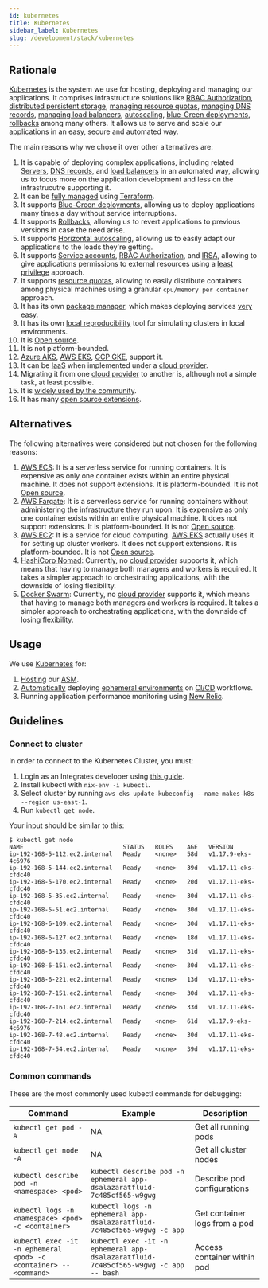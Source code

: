 ```yaml
---
id: kubernetes
title: Kubernetes
sidebar_label: Kubernetes
slug: /development/stack/kubernetes
---
```


## Rationale

[Kubernetes](https://kubernetes.io/)
is the system we use
for hosting, deploying and managing
our applications.
It comprises infrastructure solutions like
[RBAC Authorization](https://kubernetes.io/docs/reference/access-authn-authz/rbac/),
[distributed persistent storage](https://kubernetes.io/docs/concepts/storage/persistent-volumes/),
[managing resource quotas](https://kubernetes.io/docs/concepts/policy/resource-quotas/),
[managing DNS records](https://github.com/kubernetes-sigs/external-dns),
[managing load balancers](https://github.com/kubernetes-sigs/aws-load-balancer-controller),
[autoscaling](https://github.com/kubernetes/autoscaler/tree/master/cluster-autoscaler),
[blue-Green deployments](https://www.redhat.com/en/topics/devops/what-is-blue-green-deployment),
[rollbacks](https://kubernetes.io/docs/concepts/workloads/controllers/deployment/#rolling-back-a-deployment)
among many others.
It allows us to serve and scale our applications
in an easy, secure and automated way.

The main reasons why we chose
it over other alternatives are:

1. It is capable of deploying complex applications,
including related
[Servers](https://en.wikipedia.org/wiki/Server_(computing)),
[DNS records](https://en.wikipedia.org/wiki/Domain_Name_System),
and [load balancers](https://en.wikipedia.org/wiki/Load_balancing_(computing))
in an automated way,
allowing us to focus
more on the application development
and less on the infrastrucutre supporting it.
1. It can be
[fully managed](https://gitlab.com/fluidattacks/product/-/blob/ba230133febd3325d0f5c995f638a176b89d32a2/makes/applications/makes/k8s/src/terraform/cluster.tf)
using [Terraform](terraform).
1. It supports
[Blue-Green deployments](https://www.redhat.com/en/topics/devops/what-is-blue-green-deployment),
allowing us to deploy applications
many times a day
without service interruptions.
1. It supports
[Rollbacks](https://kubernetes.io/docs/concepts/workloads/controllers/deployment/#rolling-back-a-deployment),
allowing us to revert applications
to previous versions
in case the need arise.
1. It supports
[Horizontal autoscaling](https://github.com/kubernetes/autoscaler/tree/master/cluster-autoscaler),
allowing us to easily adapt our applications
to the loads they're getting.
1. It supports
[Service accounts](https://kubernetes.io/docs/tasks/configure-pod-container/configure-service-account/),
[RBAC Authorization](https://kubernetes.io/docs/reference/access-authn-authz/rbac/),
and [IRSA](https://aws.amazon.com/blogs/opensource/introducing-fine-grained-iam-roles-service-accounts/),
allowing to give applications
permissions to external resources
using a
[least privilege](../../criteria/requirements/186)
approach.
1. It supports
[resource quotas](https://kubernetes.io/docs/concepts/policy/resource-quotas/),
allowing to easily distribute containers among physical machines using
a granular `cpu/memory per container` approach.
1. It has its own [package manager](https://helm.sh/),
which makes deploying services
[very easy](https://gitlab.com/fluidattacks/product/-/blob/ba230133febd3325d0f5c995f638a176b89d32a2/makes/applications/makes/k8s/src/terraform/new-relic.tf#L5).
1. It has its own
[local reproducibility](https://minikube.sigs.k8s.io/docs/)
tool for simulating clusters
in local environments.
1. It is [Open source](https://opensource.com/resources/what-open-source).
1. It is not platform-bounded.
1. [Azure AKS](https://azure.microsoft.com/en-us/services/kubernetes-service/),
[AWS EKS](https://aws.amazon.com/eks),
[GCP GKE](https://cloud.google.com/kubernetes-engine),
support it.
1. It can be [IaaS](https://en.wikipedia.org/wiki/Infrastructure_as_a_service)
when implemented under a
[cloud provider](https://en.wikipedia.org/wiki/Cloud_computing).
1. Migrating it from one
[cloud provider](https://en.wikipedia.org/wiki/Cloud_computing)
to another is,
although not a simple task, at least possible.
1. It is
[widely used by the community](https://enterprisersproject.com/article/2020/6/kubernetes-statistics-2020).
1. It has many
[open source extensions](https://github.com/kubernetes-sigs).

## Alternatives

The following alternatives were considered
but not chosen for the following reasons:

1. [AWS ECS](https://docs.aws.amazon.com/AmazonECS/latest/developerguide/Welcome.html):
It is a serverless service
for running containers.
It is expensive as only one container
exists within an entire physical machine.
It does not support extensions.
It is platform-bounded.
It is not [Open source](https://opensource.com/resources/what-open-source).
1. [AWS Fargate](https://docs.aws.amazon.com/AmazonECS/latest/userguide/what-is-fargate.html):
It is a serverless service
for running containers
without administering the infrastructure
they run upon.
It is expensive as only one container
exists within an entire physical machine.
It does not support extensions.
It is platform-bounded.
It is not [Open source](https://opensource.com/resources/what-open-source).
1. [AWS EC2](https://aws.amazon.com/ec2/):
It is a service for cloud computing.
[AWS EKS](https://aws.amazon.com/eks)
actually uses it for setting up cluster workers.
It does not support extensions.
It is platform-bounded.
It is not [Open source](https://opensource.com/resources/what-open-source).
1. [HashiCorp Nomad](https://www.nomadproject.io/):
Currently, no
[cloud provider](https://en.wikipedia.org/wiki/Cloud_computing)
supports it,
which means that having to manage
both managers and workers is required.
It takes a simpler approach
to orchestrating applications,
with the downside of losing flexibility.
1. [Docker Swarm](https://www.sumologic.com/glossary/docker-swarm/):
Currently, no
[cloud provider](https://en.wikipedia.org/wiki/Cloud_computing)
supports it,
which means that having to manage
both managers and workers is required.
It takes a simpler approach
to orchestrating applications,
with the downside of losing flexibility.

## Usage

We use [Kubernetes](https://kubernetes.io/) for:

1. [Hosting](https://gitlab.com/fluidattacks/product/-/tree/ba230133febd3325d0f5c995f638a176b89d32a2/makes/applications/integrates/back/deploy/prod/k8s)
our
[ASM](https://fluidattacks.com/categories/asm/).
1. [Automatically](https://gitlab.com/fluidattacks/product/-/blob/ba230133febd3325d0f5c995f638a176b89d32a2/makes/applications/integrates/back/deploy/dev/entrypoint.sh)
deploying
[ephemeral environments](../../about/security/integrity/developing-integrity#ephemeral-environments)
on
[CI/CD](https://docs.gitlab.com/ee/ci/introduction/)
workflows.
1. Running application performance monitoring using [New Relic](https://newrelic.com/).

## Guidelines

### Connect to cluster

In order to connect
to the Kubernetes Cluster,
you must:

1. Login as an Integrates developer
using [this guide](/development/get-dev-keys).
1. Install kubectl with `nix-env -i kubectl`.
1. Select cluster by running
`aws eks update-kubeconfig --name makes-k8s --region us-east-1`.
1. Run `kubectl get node`.

Your input should be similar to this:

```
$ kubectl get node
NAME                            STATUS   ROLES    AGE   VERSION
ip-192-168-5-112.ec2.internal   Ready    <none>   58d   v1.17.9-eks-4c6976
ip-192-168-5-144.ec2.internal   Ready    <none>   39d   v1.17.11-eks-cfdc40
ip-192-168-5-170.ec2.internal   Ready    <none>   20d   v1.17.11-eks-cfdc40
ip-192-168-5-35.ec2.internal    Ready    <none>   30d   v1.17.11-eks-cfdc40
ip-192-168-5-51.ec2.internal    Ready    <none>   30d   v1.17.11-eks-cfdc40
ip-192-168-6-109.ec2.internal   Ready    <none>   30d   v1.17.11-eks-cfdc40
ip-192-168-6-127.ec2.internal   Ready    <none>   18d   v1.17.11-eks-cfdc40
ip-192-168-6-135.ec2.internal   Ready    <none>   31d   v1.17.11-eks-cfdc40
ip-192-168-6-151.ec2.internal   Ready    <none>   30d   v1.17.11-eks-cfdc40
ip-192-168-6-221.ec2.internal   Ready    <none>   13d   v1.17.11-eks-cfdc40
ip-192-168-7-151.ec2.internal   Ready    <none>   30d   v1.17.11-eks-cfdc40
ip-192-168-7-161.ec2.internal   Ready    <none>   33d   v1.17.11-eks-cfdc40
ip-192-168-7-214.ec2.internal   Ready    <none>   61d   v1.17.9-eks-4c6976
ip-192-168-7-48.ec2.internal    Ready    <none>   30d   v1.17.11-eks-cfdc40
ip-192-168-7-54.ec2.internal    Ready    <none>   39d   v1.17.11-eks-cfdc40
```

### Common commands

These are the most commonly used
kubectl commands for debugging:

| Command                                                           | Example                                                                                            | Description                   |
| ----------------------------------------------------------------- | -------------------------------------------------------------------------------------------------- | ----------------------------- |
| `kubectl get pod -A`                                              | NA                                                                                                 | Get all running pods          |
| `kubectl get node -A`                                             | NA                                                                                                 | Get all cluster nodes         |
| `kubectl describe pod -n <namespace> <pod>`                       | `kubectl describe pod -n ephemeral app-dsalazaratfluid-7c485cf565-w9gwg`                           | Describe pod configurations   |
| `kubectl logs -n <namespace> <pod> -c <container>`                | `kubectl logs -n ephemeral app-dsalazaratfluid-7c485cf565-w9gwg -c app`                            | Get container logs from a pod |
| `kubectl exec -it -n ephemeral <pod> -c <container> -- <command>` | `kubectl exec -it -n ephemeral app-dsalazaratfluid-7c485cf565-w9gwg -c app -- bash`                | Access container within pod   |
